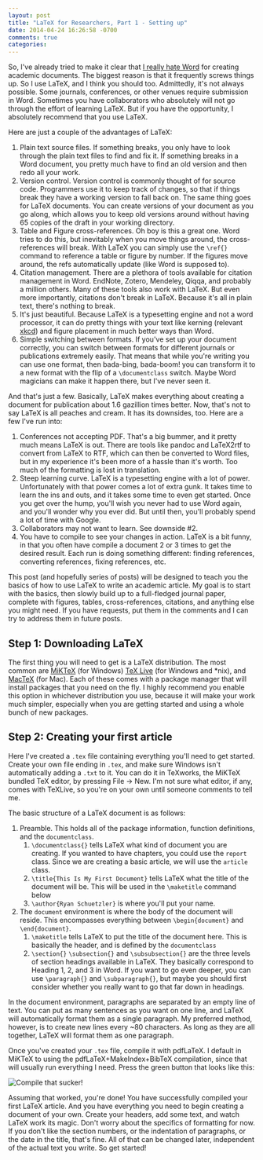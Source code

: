 ```yaml
---
layout: post
title: "LaTeX for Researchers, Part 1 - Setting up"
date: 2014-04-24 16:26:58 -0700
comments: true
categories: 
---
```


So, I've already tried to make it clear that
[I really hate Word](http://www.schuetzler.net/blog/latex-icis-template/) for
creating academic documents. The biggest reason is that it frequently screws
things up. So I use LaTeX, and I think you should too. Admittedly, it's not
always possible. Some journals, conferences, or other venues require submission
in Word. Sometimes you have collaborators who absolutely will not go through the
effort of learning LaTeX. But if you have the opportunity, I absolutely
recommend that you use LaTeX.

Here are just a couple of the advantages of LaTeX:

1. Plain text source files. If something breaks, you only have to look through
   the plain text files to find and fix it. If something breaks in a Word
   document, you pretty much have to find an old version and then redo all your
   work.
2. Version control. Version control is commonly thought of for source
   code. Programmers use it to keep track of changes, so that if things break
   they have a working version to fall back on. The same thing goes for LaTeX
   documents. You can create versions of your document as you go along, which
   allows you to keep old versions around without having 65 copies of the draft
   in your working directory.
3. Table and Figure cross-references. Oh boy is this a great one. Word tries to
   do this, but inevitably when you move things around, the cross-references
   will break. With LaTeX you can simply use the `\ref{}` command to reference a
   table or figure by number. If the figures move around, the refs automatically
   update (like Word is supposed to).
4. Citation management. There are a plethora of tools available for citation
   management in Word. EndNote, Zotero, Mendeley, Qiqqa, and probably a million
   others. Many of these tools also work with LaTeX. But even more importantly,
   citations don't break in LaTeX. Because it's all in plain text, there's
   nothing to break.
5. It's just beautiful. Because LaTeX is a typesetting engine and not a word
   processor, it can do pretty things with your text like kerning (relevant
   [xkcd](http://xkcd.com/1015/)) and figure placement in much better ways than
   Word.
6. Simple switching between formats. If you've set up your document correctly,
   you can switch between formats for different journals or publications
   extremely easily. That means that while you're writing you can use one
   format, then bada-bing, bada-boom! you can transform it to a new format with
   the flip of a `\documentclass` switch. Maybe Word magicians can make it
   happen there, but I've never seen it.

And that's just a few. Basically, LaTeX makes everything about creating a
document for publication about 1.6 gazillion times better. Now, that's not to
say LaTeX is all peaches and cream. It has its downsides, too. Here are a few
I've run into:

1. Conferences not accepting PDF. That's a big bummer, and it pretty much means
   LaTeX is out. There are tools like pandoc and LaTeX2rtf to convert from LaTeX
   to RTF, which can then be converted to Word files, but in my experience it's
   been more of a hassle than it's worth. Too much of the formatting is lost in
   translation.
2. Steep learning curve. LaTeX is a typesetting engine with a lot of
   power. Unfortunately with that power comes a lot of extra gunk. It takes time
   to learn the ins and outs, and it takes some time to even get started. Once
   you get over the hump, you'll wish you never had to use Word again, and
   you'll wonder why you ever did. But until then, you'll probably spend a lot
   of time with Google.
3. Collaborators may not want to learn. See downside #2.
4. You have to compile to see your changes in action. LaTeX is a bit funny, in
   that you often have compile a document 2 or 3 times to get the desired
   result. Each run is doing something different: finding references, converting
   references, fixing references, etc.

This post (and hopefully series of posts) will be designed to teach you the
basics of how to use LaTeX to write an academic article. My goal is to start
with the basics, then slowly build up to a full-fledged journal paper, complete
with figures, tables, cross-references, citations, and anything else you might
need. If you have requests, put them in the comments and I can try to address
them in future posts.

## Step 1: Downloading LaTeX

The first thing you will need to get is a LaTeX distribution. The most
common are [MiKTeX](http://miktex.org/download) (for Windows)
[TeX Live](https://www.tug.org/texlive/) (for Windows and *nix), and
[MacTeX](https://www.tug.org/mactex/) (for Mac). Each of these comes with a
package manager that will install packages that you need on the fly. I highly
recommend you enable this option in whichever distribution you use, because it
will make your work much simpler, especially when you are getting started and
using a whole bunch of new packages.

## Step 2: Creating your first article

Here I've created a `.tex` file containing everything you'll need to get
started. Create your own file ending in `.tex`, and make sure Windows isn't
automatically adding a `.txt` to it. You can do it in TeXworks, the MiKTeX
bundled TeX editor, by pressing File -> New. I'm not sure what editor, if any,
comes with TeXLive, so you're on your own until someone comments to tell me.

<script src="https://gist.github.com/rschuetzler/11290131.js"></script>

The basic structure of a LaTeX document is as follows:

1. Preamble. This holds all of the package information, function definitions,
   and the `documentclass`.
    1. `\documentclass{}` tells LaTeX what kind of document you are creating. If
       you wanted to have chapters, you could use the `report` class. Since we
       are creating a basic article, we will use the `article` class.
    2. `\title{This Is My First Document}` tells LaTeX what the title of the
       document will be. This will be used in the `\maketitle` command below
	3. `\author{Ryan Schuetzler}` is where you'll put your name.
2. The `document` environment is where the body of the document will
   reside. This encompasses everything between `\begin{document}` and
   `\end{document}`.
    1. `\maketitle` tells LaTeX to put the title of the document here. This is
       basically the header, and is defined by the `documentclass`
	2. `\section{}` `\subsection{}` and `\subsubsection{}` are the three levels
       of section headings available in LaTeX. They basically correspond to
       Heading 1, 2, and 3 in Word. If you want to go even deeper, you can use
       `\paragraph{}` and `\subparagraph{}`, but maybe you should first consider
       whether you really want to go that far down in headings.

In the document environment, paragraphs are separated by an empty line of
text. You can put as many sentences as you want on one line, and LaTeX will
automatically format them as a single paragraph. My preferred method, however,
is to create new lines every ~80 characters. As long as they are all together,
LaTeX will format them as one paragraph.

Once you've created your `.tex` file, compile it with pdfLaTeX. I default in
MiKTeX to using the pdfLaTeX+MakeIndex+BibTeX compilation, since that will
usually run everything I need. Press the green button that looks like this:

![Compile that sucker!](http://i.imgur.com/LBszbx7.png)

Assuming that worked, you're done! You have successfully compiled your first
LaTeX article. And you have everything you need to begin creating a document of
your own. Create your headers, add some text, and watch LaTeX work its
magic. Don't worry about the specifics of formatting for now. If you don't like
the section numbers, or the indentation of paragraphs, or the date in the title,
that's fine. All of that can be changed later, independent of the actual text
you write. So get started!
